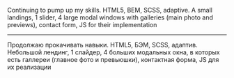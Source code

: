 Continuing to pump up my skills. HTML5, BEM, SCSS, adaptive. A small landings, 1 slider, 4 large modal windows with galleries (main photo and previews), contact form, JS for their implementation

---------------------------------------------------------------------------------------------------------------------------------------------------------------------

Продолжаю прокачивать навыки. HTML5, БЭМ, SCSS, адаптив. Небольшой лендинг, 1 слайдер, 4 больших модальных окна, в которых есть галлереи (главное фото и превьюшки), контактная форма, JS для их реализации
